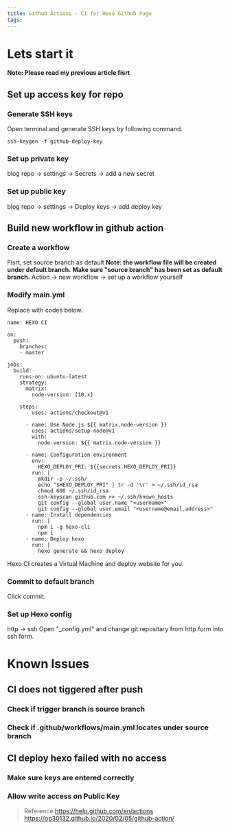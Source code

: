 ```yaml
---
title: Github Actions - CI for Hexo Github Page
tags:
---
```


# Lets start it

**Note: Please read my previous article fisrt**

## Set up access key for repo

### Generate SSH keys
Open terminal and generate SSH keys by following command.
```
ssh-keygen -f github-deploy-key
```
### Set up private key
blog repo → settings → Secrets → add a new secret
### Set up public key
blog repo → settings → Deploy keys → add deploy key

## Build new workflow in github action

### Create a workflow
Fisrt, set source branch as default
**Note: the workflow file will be created under default branch.**
**Make sure "source branch" has been set as default branch.**
Action ->  new workflow -> set up a workflow yourself
### Modify main.yml
Replace with codes below.
```
name: HEXO CI

on:
  push:
    branches:
    - master

jobs:
  build:
    runs-on: ubuntu-latest
    strategy:
      matrix:
        node-version: [10.x]

    steps:
      - uses: actions/checkout@v1

      - name: Use Node.js ${{ matrix.node-version }}
        uses: actions/setup-node@v1
        with:
          node-version: ${{ matrix.node-version }}

      - name: Configuration environment
        env:
          HEXO_DEPLOY_PRI: ${{secrets.HEXO_DEPLOY_PRI}}
        run: |
          mkdir -p ~/.ssh/
          echo "$HEXO_DEPLOY_PRI" | tr -d '\r' > ~/.ssh/id_rsa
          chmod 600 ~/.ssh/id_rsa
          ssh-keyscan github.com >> ~/.ssh/known_hosts
          git config --global user.name "<username>"
          git config --global user.email "<username@email.address>"
      - name: Install dependencies
        run: |
          npm i -g hexo-cli
          npm i
      - name: Deploy hexo
        run: |
          hexo generate && hexo deploy
```
Hexo CI creates a Virtual Machine and deploy website for you.

### Commit to default branch

Click commit.

### Set up Hexo config
http -> ssh
Open "_config.yml" and change git repositary from http form into ssh form.

# Known Issues

## CI does not tiggered after push

### Check if trigger branch is source branch

### Check if .github/workflows/main.yml locates under source branch

## CI deploy hexo failed with no access

### Make sure keys are entered correctly

### Allow write access on Public Key


> Reference
> https://help.github.com/en/actions
> https://op30132.github.io/2020/02/05/github-action/
